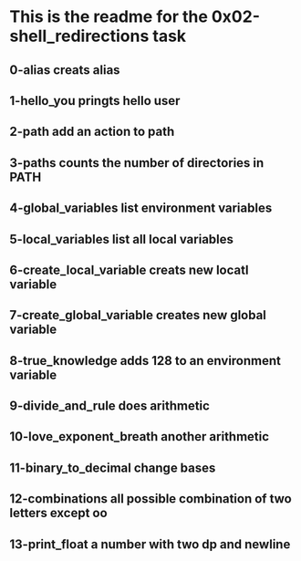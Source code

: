 <H1>This is the readme for the 0x02-shell_redirections task
<H2> 0-alias creats alias
<H2> 1-hello_you pringts hello user
<H2> 2-path add an action to path
<H2> 3-paths counts the number of directories in PATH
<H2> 4-global_variables list environment variables
<H2> 5-local_variables list all local variables
<H2> 6-create_local_variable creats new locatl variable
<H2> 7-create_global_variable creates new global variable
<H2> 8-true_knowledge adds 128 to an environment variable
<H2> 9-divide_and_rule does arithmetic
<H2> 10-love_exponent_breath another arithmetic
<H2> 11-binary_to_decimal change bases
<H2> 12-combinations all possible combination of two letters except oo
<H2> 13-print_float a number with two dp and newline
